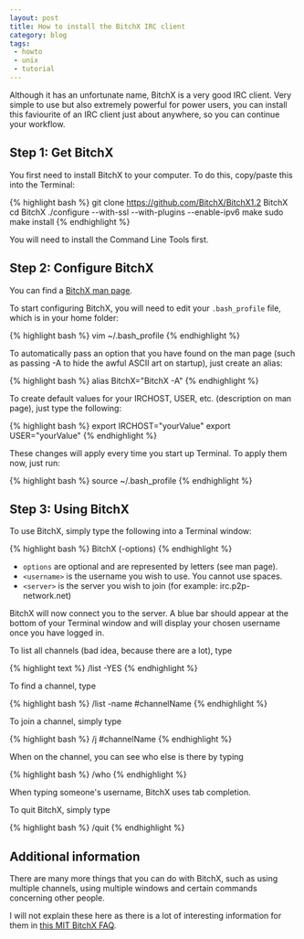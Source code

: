 ```yaml
---
layout: post
title: How to install the BitchX IRC client
category: blog
tags:
 - howto
 - unix
 - tutorial
---
```

Although it has an unfortunate name, BitchX is a very good IRC client. Very simple to use but also extremely powerful for power users, you can install this faviourite of an IRC client just about anywhere, so you can continue your workflow.

## Step 1: Get BitchX

You first need to install BitchX to your computer. To do this, copy/paste this into the Terminal:

{% highlight bash %}
git clone https://github.com/BitchX/BitchX1.2 BitchX
cd BitchX
./configure --with-ssl --with-plugins --enable-ipv6
make
sudo make install
{% endhighlight %}

You will need to install the Command Line Tools first.

## Step 2: Configure BitchX

You can find a [BitchX man page](http://linux.die.net/man/1/bitchx).

To start configuring BitchX, you will need to edit your `.bash_profile` file, which is in your home folder:

{% highlight bash %}
vim ~/.bash_profile
{% endhighlight %}

To automatically pass an option that you have found on the man page (such as passing -A to hide the awful ASCII art on startup), just create an alias:

{% highlight bash %}
alias BitchX="BitchX -A"
{% endhighlight %}

To create default values for your IRCHOST, USER, etc. (description on man page), just type the following:

{% highlight bash %}
export IRCHOST="yourValue"
export USER="yourValue"
{% endhighlight %}

These changes will apply every time you start up Terminal. To apply them now, just run:

{% highlight bash %}
source ~/.bash_profile
{% endhighlight %}

## Step 3: Using BitchX

To use BitchX, simply type the following into a Terminal window:

{% highlight bash %}
BitchX (-options) <username> <server>
{% endhighlight %}

- `options` are optional and are represented by letters (see man page).  
- `<username>` is the username you wish to use. You cannot use spaces.  
- `<server>` is the server you wish to join (for example: irc.p2p-network.net)

BitchX will now connect you to the server. A blue bar should appear at the bottom of your Terminal window and will display your chosen username once you have logged in.

To list all channels (bad idea, because there are a lot), type

{% highlight text %}
/list -YES
{% endhighlight %}

To find a channel, type

{% highlight bash %}
/list -name #channelName
{% endhighlight %}

To join a channel, simply type

{% highlight bash %}
/j #channelName
{% endhighlight %}

When on the channel, you can see who else is there by typing

{% highlight bash %}
/who
{% endhighlight %}

When typing someone's username, BitchX uses tab completion.

To quit BitchX, simply type

{% highlight bash %}
/quit
{% endhighlight %}

## Additional information

There are many more things that you can do with BitchX, such as using multiple channels, using multiple windows and certain commands concerning other people.

I will not explain these here as there is a lot of interesting information for them in [this MIT BitchX FAQ](http://stuff.mit.edu/afs/sipb/user/ssen/src/BitchX/doc/entire-faq.html).
